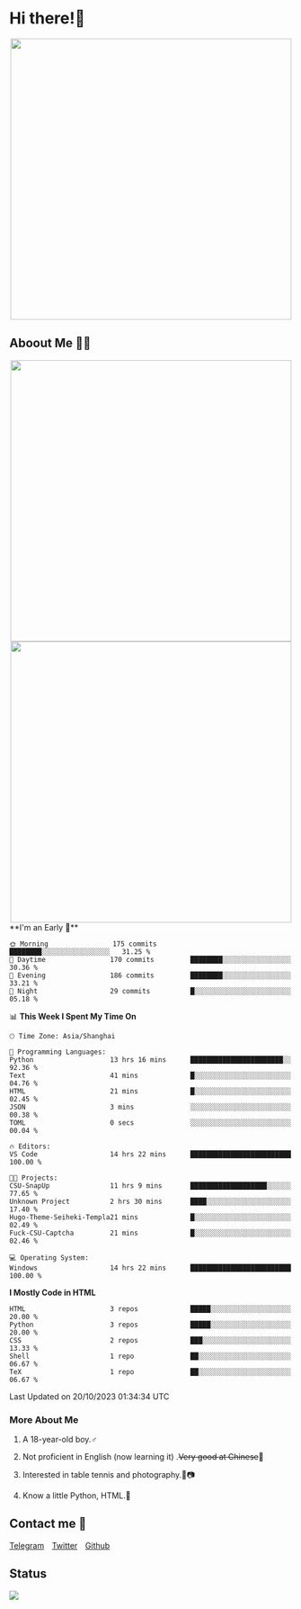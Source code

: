 # Hi there!🎉

<div align=center><img src="https://count.getloli.com/get/@Cicada000?theme=moebooru" width=500px></div>

## Aboout Me 👀💦

<div align=center>
<img src="https://github-readme-stats.vercel.app/api?username=Cicada000&show_icons=true&theme=tokyonight" width=500px>
<br>
<img src="https://github-readme-stats.vercel.app/api/top-langs/?username=Cicada000&show_icons=true&theme=tokyonight&layout=compact" width=500px>
</div>
<!--START_SECTION:waka-->
**I'm an Early 🐤** 

```text
🌞 Morning                175 commits         ████████░░░░░░░░░░░░░░░░░   31.25 % 
🌆 Daytime                170 commits         ████████░░░░░░░░░░░░░░░░░   30.36 % 
🌃 Evening                186 commits         ████████░░░░░░░░░░░░░░░░░   33.21 % 
🌙 Night                  29 commits          █░░░░░░░░░░░░░░░░░░░░░░░░   05.18 % 
```


📊 **This Week I Spent My Time On** 

```text
🕑︎ Time Zone: Asia/Shanghai

💬 Programming Languages: 
Python                   13 hrs 16 mins      ███████████████████████░░   92.36 % 
Text                     41 mins             █░░░░░░░░░░░░░░░░░░░░░░░░   04.76 % 
HTML                     21 mins             █░░░░░░░░░░░░░░░░░░░░░░░░   02.45 % 
JSON                     3 mins              ░░░░░░░░░░░░░░░░░░░░░░░░░   00.38 % 
TOML                     0 secs              ░░░░░░░░░░░░░░░░░░░░░░░░░   00.04 % 

🔥 Editors: 
VS Code                  14 hrs 22 mins      █████████████████████████   100.00 % 

🐱‍💻 Projects: 
CSU-SnapUp               11 hrs 9 mins       ███████████████████░░░░░░   77.65 % 
Unknown Project          2 hrs 30 mins       ████░░░░░░░░░░░░░░░░░░░░░   17.40 % 
Hugo-Theme-Seiheki-Templa21 mins             █░░░░░░░░░░░░░░░░░░░░░░░░   02.49 % 
Fuck-CSU-Captcha         21 mins             █░░░░░░░░░░░░░░░░░░░░░░░░   02.46 % 

💻 Operating System: 
Windows                  14 hrs 22 mins      █████████████████████████   100.00 % 
```

**I Mostly Code in HTML** 

```text
HTML                     3 repos             █████░░░░░░░░░░░░░░░░░░░░   20.00 % 
Python                   3 repos             █████░░░░░░░░░░░░░░░░░░░░   20.00 % 
CSS                      2 repos             ███░░░░░░░░░░░░░░░░░░░░░░   13.33 % 
Shell                    1 repo              ██░░░░░░░░░░░░░░░░░░░░░░░   06.67 % 
TeX                      1 repo              ██░░░░░░░░░░░░░░░░░░░░░░░   06.67 % 
```




 Last Updated on 20/10/2023 01:34:34 UTC
<!--END_SECTION:waka-->

### More About Me

1. A 18-year-old boy.♂

2. Not proficient in English (now learning it) .~~Very good at Chinese~~🤣

3. Interested in table tennis and photography.🏓📷

4. Know a little Python, HTML.🐍


## Contact me 💬

[Telegram](https://t.me/CicadaLYW)&emsp;[Twitter](https://twitter.com/Cicada0001)&emsp;[Github](https://github.com/Cicada000)

## Status
<img src="https://weather-icon.journeyad.repl.co/@hangzhou?v=1" align="left">







